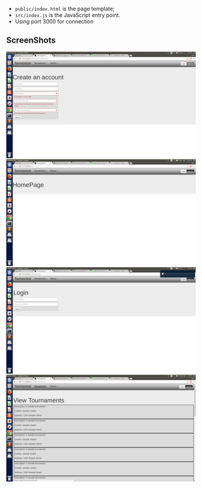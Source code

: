 * `public/index.html` is the page template;
* `src/index.js` is the JavaScript entry point.
* Using port 3000 for connection

## ScreenShots
![Alt text](./screenshots/AccountCreationPage.png?raw=true "AccountCreationPage")
![Alt text](./screenshots/HomePage.png?raw=true "HomePage")
![Alt text](./screenshots/Loginpage.png?raw=true "LoginPage")
![Alt text](./screenshots/TournamentViewPage.png?raw=true "TournamentViewPage")
